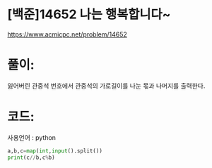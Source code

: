 # [백준]14652 나는 행복합니다~


https://www.acmicpc.net/problem/14652

# 풀이:

잃어버린 관중석 번호에서 관중석의 가로길이를 나눈 몫과 나머지를 출력한다.



# **코드:** 

사용언어 :  python

```python
a,b,c=map(int,input().split())
print(c//b,c%b)
```

